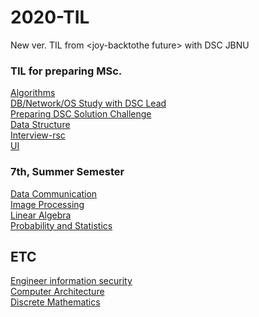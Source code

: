 # 2020-TIL
New ver. TIL from &lt;joy-backtothe future>
with DSC JBNU

### TIL for preparing MSc.

[Algorithms](https://github.com/jeongyoonlee2015/2020-TIL/tree/master/Algorithms)<br>
[DB/Network/OS Study with DSC Lead](https://github.com/jeongyoonlee2015/2020-TIL/tree/master/DSC-Lead-Study)<br>
[Preparing DSC Solution Challenge](https://github.com/jeongyoonlee2015/2020-TIL/tree/master/DSCSolutionChallenge-resource)<br>
[Data Structure](https://github.com/jeongyoonlee2015/2020-TIL/tree/master/DataStructure)<br>
[Interview-rsc](https://github.com/jeongyoonlee2015/2020-TIL/tree/master/Interview-rsc)<br>
[UI](https://github.com/jeongyoonlee2015/2020-TIL/tree/master/UI)<br>


### 7th, Summer Semester
[Data Communication](https://github.com/jeongyoonlee2015/2020-TIL/tree/master/Data-Communication)<br>
[Image Processing](https://github.com/jeongyoonlee2015/2020-TIL/tree/master/Image-Processing)<br>
[Linear Algebra](https://github.com/jeongyoonlee2015/2020-TIL/tree/master/LinearAlgebra)<br>
[Probability and Statistics](https://github.com/jeongyoonlee2015/2020-TIL/tree/master/Probability%20and%20Statistics)<br>


## ETC
[Engineer information security]()<br>
[Computer Architecture]()<br>
[Discrete Mathematics]()<br>

